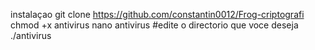 instalaçao 
git clone https://github.com/constantin0012/Frog-criptografi
chmod +x antivirus
 nano antivirus
#edite o directorio que voce deseja
./antivirus
